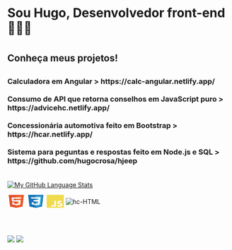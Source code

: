 <h1>Sou Hugo, Desenvolvedor front-end 👨🏾‍💻<h1>
 <h2>Conheça meus projetos!<h2>
   
   <h3>Calculadora em Angular > https://calc-angular.netlify.app/ <br><br>
    Consumo de API que retorna conselhos em JavaScript puro > https://advicehc.netlify.app/ <br><br>
    Concessionária automotiva feito em Bootstrap > https://hcar.netlify.app/ <br><br>
    Sistema para peguntas e respostas feito em Node.js e SQL > https://github.com/hugocrosa/hjeep<br><br></h3>
   
  [![My GitHub Language Stats](https://github-readme-stats.vercel.app/api/top-langs/?username=hugocrosa&langs_count=5&theme=tokyonight)]()  
  
  
  
  <img align="center" alt="hc-Ts" height="30" width="40" src="https://raw.githubusercontent.com/devicons/devicon/master/icons/html5/html5-original.svg"></img>
  <img align="center" alt="hc-css" height="30" width="40" src="https://raw.githubusercontent.com/devicons/devicon/master/icons/css3/css3-original.svg"></img>
  <img align="center" alt="hc-HTML" height="30" width="40" src="https://raw.githubusercontent.com/devicons/devicon/master/icons/javascript/javascript-plain.svg"></img>
  <img align="center" alt="hc-HTML" height="30" width="40" src="https://camo.githubusercontent.com/c72de070297a3c02263eeeb4221e29b128f637b28b75ad8c0c3d9ec57d2b7969/68747470733a2f2f7261776769742e636f6d2f6272696c6c6f75742f617765736f6d652d616e67756c61722d636f6d706f6e656e74732f6d61737465722f616e67756c61722d6c6f676f2e737667"></img> 
  
  <br><br>
  
  <a href = "mailto:hugo2760@gmail.com"><img src="https://img.shields.io/badge/-Gmail-%23333?style=for-the-badge&logo=gmail&logoColor=white" target="_blank"></a>
  <a href="https://www.linkedin.com/in/hugocorrearosa/" target="_blank"><img src="https://img.shields.io/badge/-LinkedIn-%230077B5?style=for-the-badge&logo=linkedin&logoColor=white" target="_blank"></a> 


